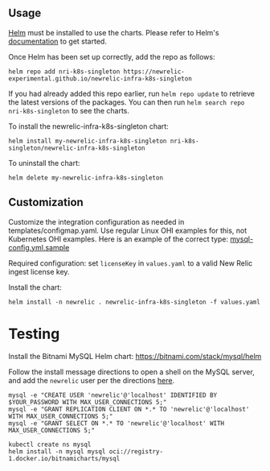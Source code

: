 ## Usage

[Helm](https://helm.sh) must be installed to use the charts.  Please refer to
Helm's [documentation](https://helm.sh/docs) to get started.

Once Helm has been set up correctly, add the repo as follows:

    helm repo add nri-k8s-singleton https://newrelic-experimental.github.io/newrelic-infra-k8s-singleton

If you had already added this repo earlier, run `helm repo update` to retrieve
the latest versions of the packages.  You can then run `helm search repo
nri-k8s-singleton` to see the charts.

To install the newrelic-infra-k8s-singleton chart:

    helm install my-newrelic-infra-k8s-singleton nri-k8s-singleton/newrelic-infra-k8s-singleton

To uninstall the chart:

    helm delete my-newrelic-infra-k8s-singleton

## Customization

Customize the integration configuration as needed in templates/configmap.yaml. Use regular Linux OHI examples for this, not Kubernetes OHI examples. Here is an example of the correct type: [mysql-config.yml.sample](https://github.com/newrelic/nri-mysql/blob/master/mysql-config.yml.sample)

Required configuration: set `licenseKey` in `values.yaml` to a valid New Relic ingest license key.

Install the chart:

```
helm install -n newrelic . newrelic-infra-k8s-singleton -f values.yaml
```

# Testing

Install the Bitnami MySQL Helm chart: https://bitnami.com/stack/mysql/helm

Follow the install message directions to open a shell on the MySQL server, and add the `newrelic` user per the directions [here](https://docs.newrelic.com/install/mysql/#enable-your-mysql-server-3).

```
mysql -e "CREATE USER 'newrelic'@'localhost' IDENTIFIED BY $YOUR_PASSWORD WITH MAX_USER_CONNECTIONS 5;"
mysql -e "GRANT REPLICATION CLIENT ON *.* TO 'newrelic'@'localhost' WITH MAX_USER_CONNECTIONS 5;"
mysql -e "GRANT SELECT ON *.* TO 'newrelic'@'localhost' WITH MAX_USER_CONNECTIONS 5;"
```

```
kubectl create ns mysql
helm install -n mysql mysql oci://registry-1.docker.io/bitnamicharts/mysql
```

